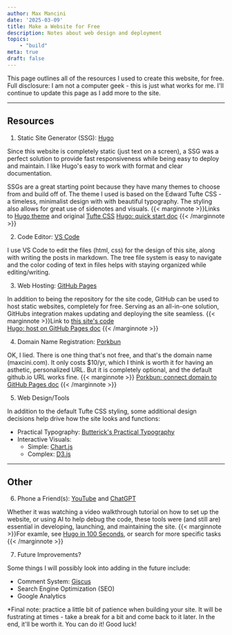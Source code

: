```yaml
---
author: Max Mancini
date: '2025-03-09'
title: Make a Website for Free
description: Notes about web design and deployment
topics:
    - "build"
meta: true
draft: false
---
```


This page outlines all of the resources I used to create this website, for free. Full disclosure: I am not a computer geek - this is just what works for me. I'll continue to update this page as I add more to the site.

---

## Resources

1. Static Site Generator (SSG): <a href="https://gohugo.io/" target="_blank">Hugo</a>

Since this website is completely static (just text on a screen), a SSG was a perfect solution to provide fast responsiveness while being easy to deploy and maintain. I like Hugo's easy to work with format and clear documentation.

SSGs are a great starting point because they have many themes to choose from and build off of. The theme I used is based on the Edward Tufte CSS - a timeless, minimalist design with with beautiful typography. The styling also allows for great use of sidenotes and visuals. 
{{< marginnote >}}Links to <a href="https://github.com/loikein/hugo-tufte" target="_blank">Hugo theme</a> and original <a href="https://github.com/edwardtufte/tufte-css" target="_blank">Tufte CSS</a>
<a href="https://gohugo.io/getting-started/quick-start/" target="_blank">Hugo: quick start doc</a> {{< /marginnote >}}

2. Code Editor: <a href="https://code.visualstudio.com/" target="_blank">VS Code</a>

I use VS Code to edit the files (html, css) for the design of this site, along with writing the posts in markdown. The tree file system is easy to navigate and the color coding of text in files helps with staying organized while editing/writing. 

3. Web Hosting: <a href="https://github.com/" target="_blank">GitHub Pages</a>

In addition to being the repository for the site code, GitHub can be used to host static websites, completely for free. Serving as an all-in-one solution, GitHubs integration makes updating and deploying the site seamless.
{{< marginnote >}}Link to <a href="https://github.com/maxcini/maxcini.github.io" target="_blank">this site's code</a>\
<a href="https://gohugo.io/host-and-deploy/host-on-github-pages/" target="_blank">Hugo: host on GitHub Pages doc</a> {{< /marginnote >}}

4. Domain Name Registration: <a href="https://porkbun.com/" target="_blank">Porkbun</a>

OK, I lied. There is one thing that's not free, and that's the domain name (maxcini.com). It only costs $10/yr, which I think is worth it for having an asthetic, personalized URL. But it is completely optional, and the default github.io URL works fine. 
{{< marginnote >}} <a href="https://kb.porkbun.com/article/64-how-to-connect-your-domain-to-github-pages" target="_blank">Porkbun: connect domain to GitHub Pages doc</a> {{< /marginnote >}}

5. Web Design/Tools

In addition to the default Tufte CSS styling, some additional design decisions help drive how the site looks and functions: 

- Practical Typography: <a href="https://practicaltypography.com/typography-in-ten-minutes.html" target="_blank">Butterick's Practical Typography</a>
- Interactive Visuals: 
    - Simple: <a href="https://www.chartjs.org/" target="_blank">Chart.js</a>
    - Complex: <a href="https://d3js.org/" target="_blank">D3.js</a>
<!-- - Optimize Images: <a href="https://tinypng.com/" target="_blank">TinyPNG</a> -->
<!-- - Favicon Generator: <a href="https://tools.w3cub.com/favicon-converter" target="_blank">W3cubTools</a> -->


---

## Other

6. Phone a Friend(s): <a href="https://www.youtube.com/" target="_blank">YouTube</a> and <a href="https://chatgpt.com/" target="_blank">ChatGPT</a>

Whether it was watching a video walkthrough tutorial on how to set up the website, or using AI to help debug the code, these tools were (and still are) essential in developing, launching, and maintaining the site. 
{{< marginnote >}}For examle, see <a href="https://www.youtube.com/watch?v=0RKpf3rK57I" target="_blank">Hugo in 100 Seconds</a>, or search for more specific tasks {{< /marginnote >}}

7. Future Improvements? 

Some things I will possibly look into adding in the future include: 
- Comment System: <a href="https://giscus.app/" target="_blank">Giscus</a>
- Search Engine Optimization (SEO)
- Google Analytics

*Final note: practice a little bit of patience when building your site. It will be fustrating at times - take a break for a bit and come back to it later. In the end, it'll be worth it. You can do it! Good luck!